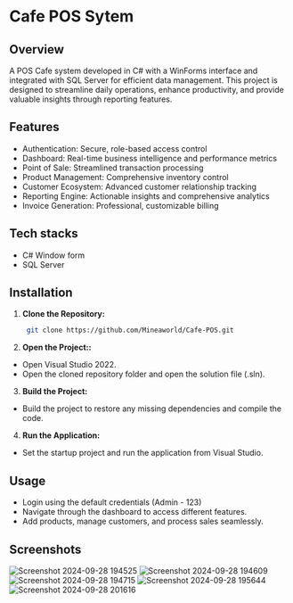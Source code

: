 # Cafe POS Sytem

## Overview 

A POS Cafe system developed in C# with a WinForms interface and integrated with SQL Server for efficient data management. This project is designed to streamline daily operations, enhance productivity, and provide valuable insights through reporting features.

## Features

- Authentication: Secure, role-based access control
- Dashboard: Real-time business intelligence and performance metrics
- Point of Sale: Streamlined transaction processing
- Product Management: Comprehensive inventory control
- Customer Ecosystem: Advanced customer relationship tracking
- Reporting Engine: Actionable insights and comprehensive analytics
- Invoice Generation: Professional, customizable billing

## Tech stacks

- C# Window form
- SQL Server

## Installation

1. **Clone the Repository:**
   ```bash
    git clone https://github.com/Mineaworld/Cafe-POS.git
   
2. **Open the Project::**
- Open Visual Studio 2022.
- Open the cloned repository folder and open the solution file (.sln).

3. **Build the Project:**
- Build the project to restore any missing dependencies and compile the code.

4. **Run the Application:**
- Set the startup project and run the application from Visual Studio.

## Usage

- Login using the default credentials (Admin - 123)
- Navigate through the dashboard to access different features.
- Add products, manage customers, and process sales seamlessly.

## Screenshots
![Screenshot 2024-09-28 194525](https://github.com/user-attachments/assets/56236d68-4410-40b0-8fac-659df25f5b43)
![Screenshot 2024-09-28 194609](https://github.com/user-attachments/assets/628e7e4b-745d-41c2-856c-3901518cc072)
![Screenshot 2024-09-28 194715](https://github.com/user-attachments/assets/52489829-0333-483a-8499-d8d0df13de87)
![Screenshot 2024-09-28 195644](https://github.com/user-attachments/assets/c2769c86-fcf0-4dff-940e-7b1be94c9b7a)
![Screenshot 2024-09-28 201616](https://github.com/user-attachments/assets/b9c22c7d-3138-41d9-9dca-651ee6b86f88)

